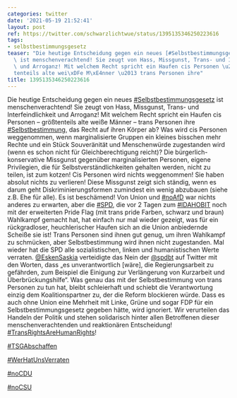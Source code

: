 ```yaml
---
categories: twitter
date: '2021-05-19 21:52:41'
layout: post
ref: https://twitter.com/schwarzlichtwue/status/1395135346250223616
tags:
- selbstbestimmungsgesetz
teaser: "Die heutige Entscheidung gegen ein neues [#Selbstbestimmungsgesetz](/t/selbstbestimmungsgesetz)\
  \ ist menschenverachtend! Sie zeugt von Hass, Missgunst, Trans- und Interfeindlichkeit\
  \ und Arroganz! Mit welchem Recht spricht ein Haufen cis Personen \u2013 gr\xF6\xDF\
  tenteils alte wei\xDFe M\xE4nner \u2013 trans Personen ihre"
title: 1395135346250223616
---
```

Die heutige Entscheidung gegen ein neues [#Selbstbestimmungsgesetz](/t/selbstbestimmungsgesetz) ist menschenverachtend! Sie zeugt von Hass, Missgunst, Trans- und Interfeindlichkeit und Arroganz! Mit welchem Recht spricht ein Haufen cis Personen – größtenteils alte weiße Männer – trans Personen ihre
[#Selbstbestimmung](/t/selbstbestimmung), das Recht auf ihren Körper ab? Was wird cis Personen weggenommen, wenn marginalisierte Gruppen ein kleines bisschen mehr Rechte und ein Stück Souveränität und Menschenwürde zugestanden wird (wenn es schon nicht für Gleichberechtigung reicht)?
Die bürgerlich-konservative Missgunst gegenüber marginalisierten Personen, eigene Privilegien, die für Selbstverständlichkeiten gehalten werden, nicht zu teilen, ist zum kotzen! Cis Personen wird nichts weggenommen! Sie haben absolut nichts zu verlieren! Diese Missgunst zeigt sich ständig, wenn es darum geht Diskriminierungsformen zumindest ein wenig abzubauen (siehe z.B. Ehe für alle). Es ist beschämend! Von Union und [#noAfD](/t/noafd) war nichts anderes zu erwarten, aber die [#SPD](/t/spd), die vor 2 Tagen zum [#IDAHOBIT](/t/idahobit) noch mit der erweiterten
Pride Flag (mit trans pride Farben, schwarz und braun) Wahlkampf gemacht hat, hat einfach nur mal wieder gezeigt, was für ein rückgradloser, heuchlerischer Haufen sich an die Union anbiedernde Scheiße sie ist! Trans Personen sind ihnen gut genug, um ihren Wahlkampf zu schmücken, aber Selbstbestimmung wird ihnen nicht zugestanden. Mal wieder hat die SPD alle sozialistischen, linken und humanistischen Werte verraten. [@EskenSaskia](https://twitter.com/EskenSaskia) verteidigte das Nein der [@spdbt](https://twitter.com/spdbt) auf Twitter mit den Worten, dass „es unverantwortlich [wäre], die Regierungsarbeit zu gefährden, zum Beispiel die Einigung zur Verlängerung von Kurzarbeit und Überbrückungshilfe“. Was genau das mit der Selbstbestimmung von trans Personen zu tun hat, bleibt schleierhaft und schiebt die Verantwortung einzig dem Koalitionspartner zu, der die Reform blockieren würde.
Dass es auch ohne Union eine Mehrheit mit Linke, Grüne und sogar FDP für ein Selbstbestimmungsgesetz gegeben hätte, wird ignoriert.
Wir verurteilen das Handeln der Politik und stehen solidarisch hinter allen Betroffenen dieser menschenverachtenden und reaktionären Entscheidung! [#TransRightsAreHumanRights](/t/transrightsarehumanrights)!



[#TSGAbschaffen](/t/tsgabschaffen)

[#WerHatUnsVerraten](/t/werhatunsverraten)

[#noCDU](/t/nocdu)

[#noCSU](/t/nocsu)